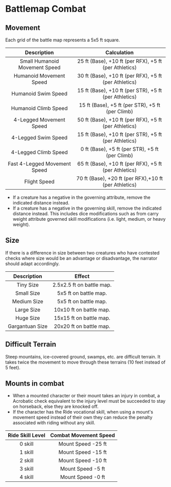 # Battlemap Combat

## Movement

Each grid of the battle map represents a 5x5 ft square.

|          Description          |                      Calculation                      |
| :---------------------------: | :---------------------------------------------------: |
| Small Humanoid Movement Speed | 25 ft (Base), +10 ft (per RFX), +5 ft (per Athletics) |
|    Humanoid Movement Speed    | 30 ft (Base), +10 ft (per RFX), +5 ft (per Athletics) |
|      Humanoid Swim Speed      | 15 ft (Base), +10 ft (per STR), +5 ft (per Athletics) |
|     Humanoid Climb Speed     |   15 ft (Base), +5 ft (per STR), +5 ft (per Climb)   |
|    4-Legged Movement Speed    | 50 ft (Base), +10 ft (per RFX), +5 ft (per Athletics) |
|     4-Legged Swim Speed     | 15 ft (Base), +10 ft (per STR), +5 ft (per Athletics) |
|     4-Legged Climb Speed     |    0 ft (Base), +5 ft (per STR), +5 ft (per Climb)    |
| Fast 4-Legged Movement Speed | 65 ft (Base), +10 ft (per RFX), +5 ft (per Athletics) |
|         Flight Speed         | 70 ft (Base), +20 ft (per RFX),+10 ft (per Athletics) |

- If a creature has a negative in the governing attribute, remove the indicated distance instead.
- If a creature has a negative in the governing skill, remove the indicated distance instead. This includes dice modifications such as from carry weight attribute governed skill modifications (i.e. light, medium, or heavy weight).

## Size

If there is a difference in size between two creatures who have contested checks where size would be an advantage or disadvantage, the narrator should adapt accordingly.

|   Description   |          Effect          |
| :-------------: | :-----------------------: |
|    Tiny Size    | 2.5x2.5 ft on battle map. |
|   Small Size   |   5x5 ft on battle map.   |
|   Medium Size   |   5x5 ft on battle map.   |
|   Large Size   |  10x10 ft on battle map.  |
|    Huge Size    |  15x15 ft on battle map.  |
| Gargantuan Size |  20x20 ft on battle map.  |

## Difficult Terrain

Steep mountains, ice-covered ground, swamps, etc. are difficult terrain. It takes twice the movement to move through these terrains (10 feet instead of 5 feet).

## Mounts in combat

- When a mounted character or their mount takes an injury in combat, a Acrobatic check equivalent to the injury level must be succeeded to stay on horseback, else they are knocked off.
- If the character has the Ride vocational skill, when using a mount's movement speed instead of their own they can reduce the penalty associated with riding without any skill.

| Ride Skill Level | Combat Movement Speed |
| :---------------: | :-------------------: |
|      0 skill      |  Mount Speed -25 ft  |
|      1 skill      |  Mount Speed -15 ft  |
|      2 skill      |  Mount Speed -10 ft  |
|      3 skill      |   Mount Speed -5 ft   |
|      4 skill      |   Mount Speed -0 ft   |
